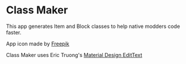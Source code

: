 # Class Maker
This app generates Item and Block classes to help native modders code faster.

App icon made by [Freepik](freepik.com)

Class Maker uses Eric Truong's [Material Design EditText](github.com/Pombo/material-edit-text)
